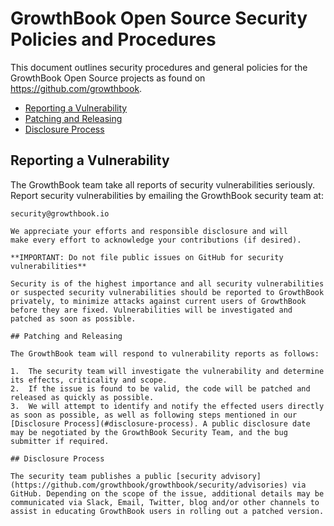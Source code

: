 # GrowthBook Open Source Security Policies and Procedures

This document outlines security procedures and general policies for the
GrowthBook Open Source projects as found on https://github.com/growthbook.

-   [Reporting a Vulnerability](#reporting-a-vulnerability)
-   [Patching and Releasing](#patching-and-releasing)
-   [Disclosure Process](#disclosure-process)

## Reporting a Vulnerability

The GrowthBook team take all reports of security vulnerabilities
seriously. Report security vulnerabilities by emailing the GrowthBook security team at:

    security@growthbook.io

    We appreciate your efforts and responsible disclosure and will
    make every effort to acknowledge your contributions (if desired).

    **IMPORTANT: Do not file public issues on GitHub for security vulnerabilities**

    Security is of the highest importance and all security vulnerabilities or suspected security vulnerabilities should be reported to GrowthBook privately, to minimize attacks against current users of GrowthBook before they are fixed. Vulnerabilities will be investigated and patched as soon as possible.

    ## Patching and Releasing

    The GrowthBook team will respond to vulnerability reports as follows:

    1.  The security team will investigate the vulnerability and determine its effects, criticality and scope.
    2.  If the issue is found to be valid, the code will be patched and released as quickly as possible.
    3.  We will attempt to identify and notify the effected users directly as soon as possible, as well as following steps mentioned in our [Disclosure Process](#disclosure-process). A public disclosure date may be negotiated by the GrowthBook Security Team, and the bug submitter if required.

    ## Disclosure Process

    The security team publishes a public [security advisory](https://github.com/growthbook/growthbook/security/advisories) via GitHub. Depending on the scope of the issue, additional details may be communicated via Slack, Email, Twitter, blog and/or other channels to assist in educating GrowthBook users in rolling out a patched version.
